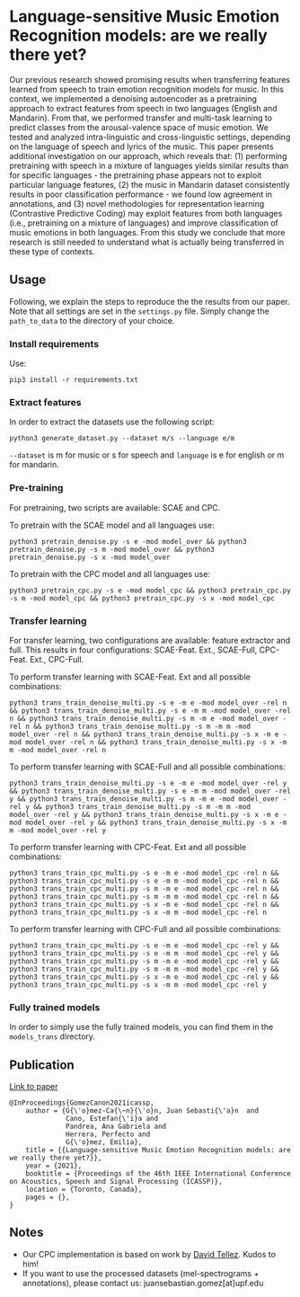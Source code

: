 # Language-sensitive Music Emotion Recognition models: are we really there yet?

Our previous research showed promising results when transferring features learned from speech to train emotion recognition models for music. 
In this context, we implemented a denoising autoencoder as a pretraining approach to extract features from speech in two languages (English and Mandarin). 
From that, we performed transfer and multi-task learning to predict classes from the arousal-valence space of music emotion. 
We tested and analyzed intra-linguistic and cross-linguistic settings, depending on the language of speech and lyrics of the music. 
This paper presents additional investigation on our approach, which reveals that: (1) performing pretraining with speech in a mixture of languages yields similar results than for specific languages - the pretraining phase appears not to exploit particular language features, (2) the music in Mandarin dataset consistently results in poor classification performance - we found low agreement in annotations, and (3) novel methodologies for representation learning (Contrastive Predictive Coding) may exploit features from both languages (i.e., pretraining on a mixture of languages) and improve classification of music emotions in both languages.
From this study we conclude that more research is still needed to understand what is actually being transferred in these type of contexts. 

## Usage
Following, we explain the steps to reproduce the the results from our paper. Note that all settings are set in the `settings.py` file. Simply change the `path_to_data` to the directory of your choice. 

### Install requirements

Use:
```
pip3 install -r requirements.txt
```

### Extract features
In order to extract the datasets use the following script: 

```
python3 generate_dataset.py --dataset m/s --language e/m
```
`--dataset` is m for music or s for speech and `language` is e for english or m for mandarin.

### Pre-training
For pretraining, two scripts are available: SCAE and CPC.

To pretrain with the SCAE model and all languages use:
```
python3 pretrain_denoise.py -s e -mod model_over && python3 pretrain_denoise.py -s m -mod model_over && python3 pretrain_denoise.py -s x -mod model_over 
```

To pretrain with the CPC model and all languages use:
```
python3 pretrain_cpc.py -s e -mod model_cpc && python3 pretrain_cpc.py -s m -mod model_cpc && python3 pretrain_cpc.py -s x -mod model_cpc 
```

### Transfer learning

For transfer learning, two configurations are available: feature extractor and full. This results in four configurations: SCAE-Feat. Ext., SCAE-Full, CPC-Feat. Ext., CPC-Full.

To perform transfer learning with SCAE-Feat. Ext and all possible combinations:
```
python3 trans_train_denoise_multi.py -s e -m e -mod model_over -rel n && python3 trans_train_denoise_multi.py -s e -m m -mod model_over -rel n && python3 trans_train_denoise_multi.py -s m -m e -mod model_over -rel n && python3 trans_train_denoise_multi.py -s m -m m -mod model_over -rel n && python3 trans_train_denoise_multi.py -s x -m e -mod model_over -rel n && python3 trans_train_denoise_multi.py -s x -m m -mod model_over -rel n
```
To perform transfer learning with SCAE-Full and all possible combinations:
```
python3 trans_train_denoise_multi.py -s e -m e -mod model_over -rel y && python3 trans_train_denoise_multi.py -s e -m m -mod model_over -rel y && python3 trans_train_denoise_multi.py -s m -m e -mod model_over -rel y && python3 trans_train_denoise_multi.py -s m -m m -mod model_over -rel y && python3 trans_train_denoise_multi.py -s x -m e -mod model_over -rel y && python3 trans_train_denoise_multi.py -s x -m m -mod model_over -rel y
```
To perform transfer learning with CPC-Feat. Ext and all possible combinations:
```
python3 trans_train_cpc_multi.py -s e -m e -mod model_cpc -rel n && python3 trans_train_cpc_multi.py -s e -m m -mod model_cpc -rel n && python3 trans_train_cpc_multi.py -s m -m e -mod model_cpc -rel n && python3 trans_train_cpc_multi.py -s m -m m -mod model_cpc -rel n && python3 trans_train_cpc_multi.py -s x -m e -mod model_cpc -rel n && python3 trans_train_cpc_multi.py -s x -m m -mod model_cpc -rel n
```
To perform transfer learning with CPC-Full and all possible combinations:
```
python3 trans_train_cpc_multi.py -s e -m e -mod model_cpc -rel y && python3 trans_train_cpc_multi.py -s e -m m -mod model_cpc -rel y && python3 trans_train_cpc_multi.py -s m -m e -mod model_cpc -rel y && python3 trans_train_cpc_multi.py -s m -m m -mod model_cpc -rel y && python3 trans_train_cpc_multi.py -s x -m e -mod model_cpc -rel y && python3 trans_train_cpc_multi.py -s x -m m -mod model_cpc -rel y
```

### Fully trained models

In order to simply use the fully trained models, you can find them in the `models_trans` directory.

## Publication
[Link to paper](https://github.com/juansgomez87/lang-sens-mer/tree/master/ICASSP2021_JSGC.pdf)

```
@InProceedings{GomezCanon2021icassp,
    author = {G{\'o}mez-Ca{\~n}{\'o}n, Juan Sebasti{\'a}n  and
              Cano, Estefan{\'i}a and 
              Pandrea, Ana Gabriela and 
              Herrera, Perfecto and 
              G{\'o}mez, Emilia},
    title = {{Language-sensitive Music Emotion Recognition models: are we really there yet?}},
    year = {2021},
    booktitle = {Proceedings of the 46th IEEE International Conference on Acoustics, Speech and Signal Processing (ICASSP)},
    location = {Toronto, Canada},
    pages = {},
}
```

## Notes
- Our CPC implementation is based on work by [David Tellez](https://github.com/davidtellez/contrastive-predictive-coding). Kudos to him!
- If you want to use the processed datasets (mel-spectrograms + annotations), please contact us: juansebastian.gomez[at]upf.edu


